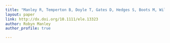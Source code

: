 ```yaml
---
title: "Manley R, Temperton B, Doyle T, Gates D, Hedges S, Boots M, Wilfert L. 2019. Knock‐on community impacts of a novel vector: spillover of emerging DWV‐B from *Varroa*‐infested honeybees to wild bumblebees. Ecology letters 155:2011."
layout: paper
link: http://dx.doi.org/10.1111/ele.13323
author: Robyn Manley
author_profile: true

---
```


